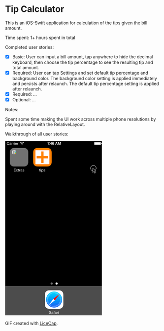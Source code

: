 # Tip Calculator

This is an iOS-Swift application for calculation of the tips given the bill amount.

Time spent: 1+ hours spent in total

Completed user stories:

 * [x] Basic: User can input a bill amount, tap anywhere to hide the decimal keyboard, then choose the tip percentage to see the resulting tip and total amount.
 * [x] Required: User can tap Settings and set default tip percentage and background color. The background color setting is applied immediately and persists after relaunch. The default tip percentage setting is applied after relaunch.
 * [x] Required: ...
 * [x] Optional: ...
 
Notes:

Spent some time making the UI work across multiple phone resolutions by playing around with the RelativeLayout.

Walkthrough of all user stories:

![Walkthrough](animation_tip_calculator.gif)

GIF created with [LiceCap](http://www.cockos.com/licecap/).